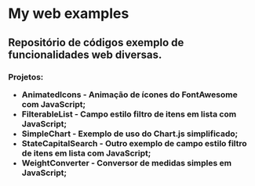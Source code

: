 <h1>My web examples

<h2>Repositório de códigos exemplo de funcionalidades web diversas.

<h3>Projetos:

- AnimatedIcons - Animação de ícones do FontAwesome com JavaScript;
- FilterableList - Campo estilo filtro de itens em lista com JavaScript;
- SimpleChart - Exemplo de uso do Chart.js simplificado;
- StateCapitalSearch - Outro exemplo de campo estilo filtro de itens em lista com JavaScript;
- WeightConverter - Conversor de medidas simples em JavaScript;
